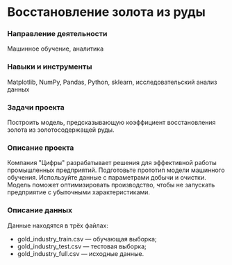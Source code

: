 # Восстановление золота из руды

### Направление деятельности

Машинное обучение, аналитика

### Навыки и инструменты

Matplotlib, NumPy, Pandas, Python, sklearn, исследовательский анализ данных

### Задачи проекта

Построить модель, предсказывающую коэффициент восстановления золота из золотосодержащей руды.

### Описание проекта

Компания "Цифры" разрабатывает решения для эффективной работы промышленных предприятий. Подготовьте прототип модели машинного обучения. Используйте данные с параметрами добычи и очистки. Модель поможет оптимизировать производство, чтобы не запускать предприятие с убыточными характеристиками.

### Описание данных

Данные находятся в трёх файлах:
* gold_industry_train.csv — обучающая выборка;
* gold_industry_test.csv — тестовая выборка;
* gold_industry_full.csv — исходные данные.
